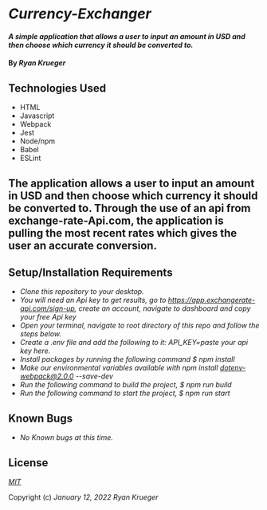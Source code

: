 # _Currency-Exchanger_

#### _A simple application that allows a user to input an amount in USD and then choose which currency it should be converted to._ 

#### By _**Ryan Krueger**_

## Technologies Used

* HTML
* Javascript
* Webpack
* Jest
* Node/npm
* Babel
* ESLint

## The application allows a user to input an amount in USD and then choose which currency it should be converted to. Through the use of an api from exchange-rate-Api.com, the application is pulling the most recent rates which gives the user an accurate conversion. 

## Setup/Installation Requirements

* _Clone this repository to your desktop._
* _You will need an Api key to get results, go to https://app.exchangerate-api.com/sign-up, create an account, navigate to dashboard and copy your free Api key_
* _Open your terminal, navigate to root directory of this repo and follow the steps below._
* _Create a .env file and add the following to it: API_KEY=paste your api key here._
* _Install packages by running the following command $ npm install_
* _Make our environmental variables available with npm install dotenv-webpack@2.0.0 --save-dev_
* _Run the following command to build the project, $ npm run build_
* _Run the following command to start the project, $ npm run start_

## Known Bugs

* _No Known bugs at this time._

## License

_[MIT](https://choosealicense.com/licenses/mit/)_

Copyright (c) _January 12, 2022_ _Ryan Krueger_